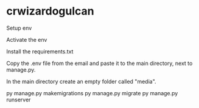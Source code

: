 # crwizardogulcan

Setup env

Activate the env

Install the requirements.txt

Copy the .env file from the email and paste it to the main directory, next to manage.py.

In the main directory create an empty folder called "media".

py manage.py makemigrations
py manage.py migrate
py manage.py runserver
